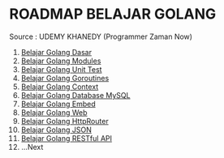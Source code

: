 # ROADMAP BELAJAR GOLANG

Source : UDEMY KHANEDY (Programmer Zaman Now)

1. [Belajar Golang Dasar](https://github.com/dhany007/belajar-golang-dasar)
2. [Belajar Golang Modules](https://github.com/dhany007/app-say-hello.git)
3. [Belajar Golang Unit Test](https://github.com/dhany007/belajar-golang-unit-test)
4. [Belajar Golang Goroutines](https://github.com/dhany007/belajar-golang-goroutine)
5. [Belajar Golang Context](https://github.com/dhany007/belajar-golang-context)
6. [Belajar Golang Database MySQL](https://github.com/dhany007/belajar-golang-database)
7. [Belajar Golang Embed](https://github.com/dhany007/belajar-golang-embed)
8. [Belajar Golang Web](https://github.com/dhany007/belajar-golang-web)
9. [Belajar Golang HttpRouter](https://github.com/dhany007/belajar-golang-httprouter)
10. [Belajar Golang JSON](https://github.com/dhany007/belajar-golang-json)
11. [Belajar Golang RESTful API](https://github.com/dhany007/belajar-golang-restful-api.git)
12. ...Next